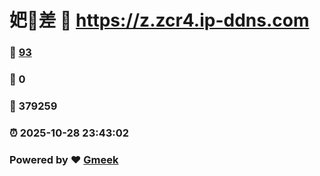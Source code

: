 # 妑🔭差 :link: https://z.zcr4.ip-ddns.com 
### :page_facing_up: [93](https://z.zcr4.ip-ddns.com/tag.html) 
### :speech_balloon: 0 
### :hibiscus: 379259 
### :alarm_clock: 2025-10-28 23:43:02 
### Powered by :heart: [Gmeek](https://github.com/Meekdai/Gmeek)
